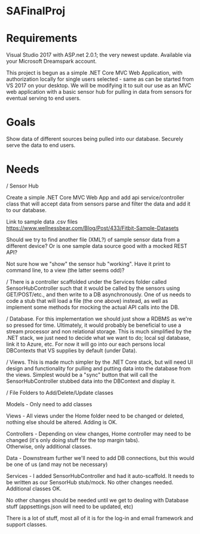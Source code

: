 # SAFinalProj

# Requirements

Visual Studio 2017 with ASP.net 2.0.1; the very newest update.  Available via your Microsoft Dreamspark account.

This project is begun as a simple .NET Core MVC Web Application, with authorization locally for single users selected - 
same as can be started from VS 2017 on your desktop.  We will be modifying it to suit our use as an 
MVC web application with a basic sensor hub for pulling in data from sensors for eventual serving to end users.

# Goals
Show data of different sources being pulled into our database. Securely serve the data to end users.

# Needs
/ Sensor Hub

Create a simple .NET Core MVC Web App and add api service/controller class that will accept data from sensors
parse and filter the data and add it to our database.

Link to sample data .csv files https://www.wellnessbear.com/Blog/Post/433/Fitbit-Sample-Datasets 

Should we try to find another file (XML?) of sample sensor data from a different device?  Or is one sample data source 
good with a mocked REST API?

Not sure how we "show" the sensor hub "working". Have it print to command line, to a view (the latter seems odd)?

/ There is a controller scaffolded under the Services folder called SensorHubController such that it would be called by the sensors using GET/POST/etc., and then write to a DB asynchronously.  One of us needs to code a stub that will load a file 
(the one above) instead, as well as implement some methods for mocking the actual API calls into the DB.

/ Database. For this implementation we should just show a RDBMS as we're so pressed for time. 
Ultimately, it would probably be beneficial to use a stream processor and non relational storage. 
This is much simplified by the .NET stack, we just need to decide what we want to do; local sql database, link it to Azure, etc.
For now it will go into our each persons local DBContexts that VS supplies by default (under Data). 

/ Views. This is made much simpler by the .NET Core stack, but will need UI design and functionality for pulling 
and putting data into the database from the views. Simplest would be a "sync" button that will call the SensorHubController stubbed data into the DBContext and display it.

/ File Folders to Add/Delete/Update classes

Models - Only need to add classes

Views - All views under the Home folder need to be changed or deleted, nothing else should be altered.  Adding is OK.

Controllers - Depending on view changes, Home controller may need to be changed (it's only doing stuff for the top margin tabs).  
Otherwise, only additional classes.

Data - Downstream further we'll need to add DB connections, but this would be one of us (and may not be necessary)

Services - I added SensorHubController and had it auto-scaffold.  It needs to be written as our SensorHub stub/mock.  No other 
changes needed.  Additional classes OK.

No other changes should be needed until we get to dealing with Database stuff (appsettings.json will need to be updated, etc)

There is a lot of stuff, most all of it is for the log-in and email framework and support classes.
